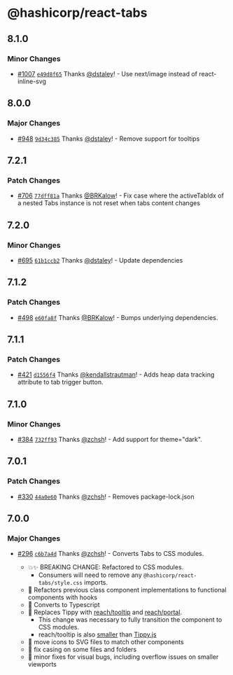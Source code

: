 # @hashicorp/react-tabs

## 8.1.0

### Minor Changes

- [#1007](https://github.com/hashicorp/react-components/pull/1007) [`e49d8f65`](https://github.com/hashicorp/react-components/commit/e49d8f65f6f7403ef73e250568fa202effadc2b6) Thanks [@dstaley](https://github.com/dstaley)! - Use next/image instead of react-inline-svg

## 8.0.0

### Major Changes

- [#948](https://github.com/hashicorp/react-components/pull/948) [`9d34c385`](https://github.com/hashicorp/react-components/commit/9d34c3850697e6caebca0299e1eea46f6e929b53) Thanks [@dstaley](https://github.com/dstaley)! - Remove support for tooltips

## 7.2.1

### Patch Changes

- [#706](https://github.com/hashicorp/react-components/pull/706) [`77dff81a`](https://github.com/hashicorp/react-components/commit/77dff81acb33e7adcc73b8ef808b0e0b6ef41db5) Thanks [@BRKalow](https://github.com/BRKalow)! - Fix case where the activeTabIdx of a nested Tabs instance is not reset when tabs content changes

## 7.2.0

### Minor Changes

- [#695](https://github.com/hashicorp/react-components/pull/695) [`61b1ccb2`](https://github.com/hashicorp/react-components/commit/61b1ccb204144907e9e7785312414dae753a3a73) Thanks [@dstaley](https://github.com/dstaley)! - Update dependencies

## 7.1.2

### Patch Changes

- [#498](https://github.com/hashicorp/react-components/pull/498) [`e60fa8f`](https://github.com/hashicorp/react-components/commit/e60fa8f437a98f97f6c0ed396f194192cf5e376e) Thanks [@BRKalow](https://github.com/BRKalow)! - Bumps underlying dependencies.

## 7.1.1

### Patch Changes

- [#421](https://github.com/hashicorp/react-components/pull/421) [`d1556f4`](https://github.com/hashicorp/react-components/commit/d1556f456ad87b5624b9c25e14a0f8ae324643d0) Thanks [@kendallstrautman](https://github.com/kendallstrautman)! - Adds heap data tracking attribute to tab trigger button.

## 7.1.0

### Minor Changes

- [#384](https://github.com/hashicorp/react-components/pull/384) [`732ff93`](https://github.com/hashicorp/react-components/commit/732ff93b3f9da1da5abe0a9343421e272d26eee9) Thanks [@zchsh](https://github.com/zchsh)! - Add support for theme="dark".

## 7.0.1

### Patch Changes

- [#330](https://github.com/hashicorp/react-components/pull/330) [`44a0e60`](https://github.com/hashicorp/react-components/commit/44a0e60b577a36978275ef1b0efa0e351a9802c6) Thanks [@zchsh](https://github.com/zchsh)! - Removes package-lock.json

## 7.0.0

### Major Changes

- [#296](https://github.com/hashicorp/react-components/pull/296) [`c6b7a4d`](https://github.com/hashicorp/react-components/commit/c6b7a4dc80319d92f694773517d822f0566b229a) Thanks [@zchsh](https://github.com/zchsh)! - Converts Tabs to CSS modules.

  - 💥✨ BREAKING CHANGE: Refactored to CSS modules.
    - Consumers will need to remove any `@hashicorp/react-tabs/style.css` imports.
  - 🔨 Refactors previous class component implementations to functional components with hooks
  - 🔨 Converts to Typescript
  - 🔨 Replaces Tippy with [reach/tooltip](https://reach.tech/tooltip) and [reach/portal](https://reach.tech/portal).
    - This change was necessary to fully transition the component to CSS modules.
    - reach/tooltip is also [smaller](https://bundlephobia.com/package/@reach/tooltip@0.16.0) than [Tippy.js](https://bundlephobia.com/package/@tippyjs/react@4.2.5)
  - 🔧 move icons to SVG files to match other components
  - 🔧 fix casing on some files and folders
  - 🐛 minor fixes for visual bugs, including overflow issues on smaller viewports
